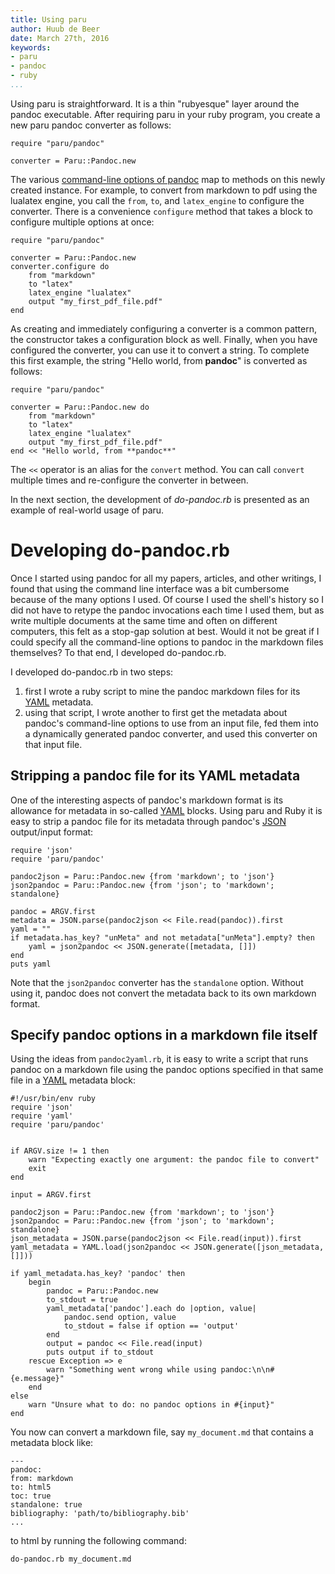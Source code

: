 ```yaml
---
title: Using paru
author: Huub de Beer
date: March 27th, 2016
keywords:
- paru
- pandoc
- ruby
...
```


Using paru is straightforward. It is a thin "rubyesque" layer around the
pandoc executable. After requiring paru in your ruby program, you create a new paru pandoc converter as follows:

~~~ {.ruby}
require "paru/pandoc"

converter = Paru::Pandoc.new
~~~

The various [command-line options of
pandoc](http://pandoc.org/README.html#options) map to methods on this newly
created instance. For example, to convert from markdown to pdf using the
lualatex engine, you call the `from`, `to`, and `latex_engine` to configure
the converter. There is a convenience `configure` method that takes a block to
configure multiple options at once:

~~~ {.ruby}
require "paru/pandoc"

converter = Paru::Pandoc.new
converter.configure do
    from "markdown"
    to "latex"
    latex_engine "lualatex"
    output "my_first_pdf_file.pdf"
end
~~~

As creating and immediately configuring a converter is a common pattern, the
constructor takes a configuration block as well. Finally, when you have
configured the converter, you can use it to convert a string. To complete this
first example, the string "Hello world, from **pandoc**" is converted as
follows:

~~~ {.ruby}
require "paru/pandoc"

converter = Paru::Pandoc.new do
    from "markdown"
    to "latex"
    latex_engine "lualatex"
    output "my_first_pdf_file.pdf"
end << "Hello world, from **pandoc**"
~~~

The `<<` operator is an alias for the `convert` method. You can call `convert`
multiple times and re-configure the converter in between. 

In the next section, the development of *do-pandoc.rb* is presented as an
example of real-world usage of paru. 

# Developing do-pandoc.rb

Once I started using pandoc for all my papers, articles, and other writings, I
found that using the command line interface was a bit cumbersome because of
the many options I used. Of course I used the shell's history so I did not
have to retype the pandoc invocations each time I used them, but as write
multiple documents at the same time and often on different computers, this
felt as a stop-gap solution at best. Would it not be great if I could specify
all the command-line options to pandoc in the markdown files themselves? To
that end, I developed do-pandoc.rb.

I developed do-pandoc.rb in two steps: 

1. first I wrote a ruby script to mine the pandoc markdown files for its
   [YAML](http://yaml.org/)
   metadata.
2. using that script, I wrote another to first get the metadata about pandoc's
   command-line options to use from an input file, fed them into a dynamically
   generated pandoc converter, and used this converter on that input file.

## Stripping a pandoc file for its YAML metadata

One of the interesting aspects of pandoc's markdown format is its allowance
for metadata in so-called [YAML](http://yaml.org/) blocks. Using paru and Ruby it is easy to strip a pandoc file for its metadata through pandoc's [JSON](http://json.org/) output/input format:

~~~ {.ruby}
require 'json'
require 'paru/pandoc'

pandoc2json = Paru::Pandoc.new {from 'markdown'; to 'json'}
json2pandoc = Paru::Pandoc.new {from 'json'; to 'markdown'; standalone}

pandoc = ARGV.first
metadata = JSON.parse(pandoc2json << File.read(pandoc)).first
yaml = ""
if metadata.has_key? "unMeta" and not metadata["unMeta"].empty? then
    yaml = json2pandoc << JSON.generate([metadata, []])
end
puts yaml
~~~

Note that the `json2pandoc` converter has the `standalone` option. Without
using it, pandoc does not convert the metadata back to its own markdown
format.

## Specify pandoc options in a markdown file itself

Using the ideas from `pandoc2yaml.rb`, it is easy to write a script that runs
pandoc on a markdown file using the pandoc options specified in that same file
in a [YAML](http://yaml.org) metadata block:

~~~ {.ruby}
#!/usr/bin/env ruby
require 'json'
require 'yaml'
require 'paru/pandoc'


if ARGV.size != 1 then
    warn "Expecting exactly one argument: the pandoc file to convert"
    exit
end

input = ARGV.first

pandoc2json = Paru::Pandoc.new {from 'markdown'; to 'json'}
json2pandoc = Paru::Pandoc.new {from 'json'; to 'markdown'; standalone}
json_metadata = JSON.parse(pandoc2json << File.read(input)).first
yaml_metadata = YAML.load(json2pandoc << JSON.generate([json_metadata, []]))

if yaml_metadata.has_key? 'pandoc' then
    begin
        pandoc = Paru::Pandoc.new
        to_stdout = true
        yaml_metadata['pandoc'].each do |option, value|
            pandoc.send option, value
            to_stdout = false if option == 'output'
        end
        output = pandoc << File.read(input)
        puts output if to_stdout
    rescue Exception => e
        warn "Something went wrong while using pandoc:\n\n#{e.message}"
    end
else
    warn "Unsure what to do: no pandoc options in #{input}"
end
~~~

You now can convert a markdown file, say `my_document.md` that contains a
metadata block like:

~~~ {.yaml}
---
pandoc:
from: markdown
to: html5
toc: true
standalone: true
bibliography: 'path/to/bibliography.bib'
...
~~~

to html by running the following command:

~~~ {.bash}
do-pandoc.rb my_document.md
~~~
